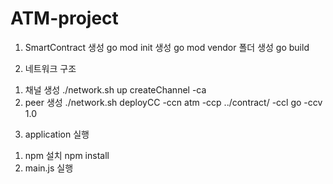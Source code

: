 # ATM-project
1. SmartContract 생성
  go mod init 생성
  go mod vendor 폴더 생성
  go build

2. 네트워크 구조
  1) 채널 생성
  ./network.sh up createChannel -ca
  2) peer 생성
  ./network.sh deployCC -ccn atm -ccp ../contract/ -ccl go -ccv 1.0
  
 3. application 실행
  1) npm 설치
  npm install
  2) main.js 실행
  
